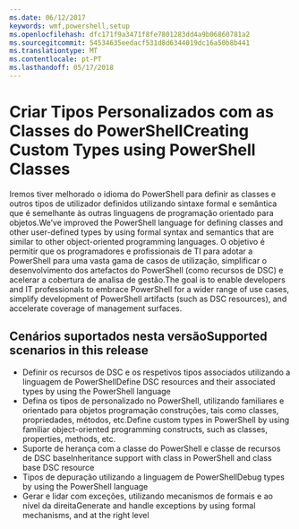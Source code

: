 ```yaml
---
ms.date: 06/12/2017
keywords: wmf,powershell,setup
ms.openlocfilehash: dfc171f9a3471f8fe7801283dd4a9b06860781a2
ms.sourcegitcommit: 54534635eedacf531d8d6344019dc16a50b8b441
ms.translationtype: MT
ms.contentlocale: pt-PT
ms.lasthandoff: 05/17/2018
---
```

# <a name="creating-custom-types-using-powershell-classes"></a><span data-ttu-id="41088-102">Criar Tipos Personalizados com as Classes do PowerShell</span><span class="sxs-lookup"><span data-stu-id="41088-102">Creating Custom Types using PowerShell Classes</span></span>

<span data-ttu-id="41088-103">Iremos tiver melhorado o idioma do PowerShell para definir as classes e outros tipos de utilizador definidos utilizando sintaxe formal e semântica que é semelhante às outras linguagens de programação orientado para objetos.</span><span class="sxs-lookup"><span data-stu-id="41088-103">We’ve improved the PowerShell language for defining classes and other user-defined types by using formal syntax and semantics that are similar to other object-oriented programming languages.</span></span> <span data-ttu-id="41088-104">O objetivo é permitir que os programadores e profissionais de TI para adotar a PowerShell para uma vasta gama de casos de utilização, simplificar o desenvolvimento dos artefactos do PowerShell (como recursos de DSC) e acelerar a cobertura de analisa de gestão.</span><span class="sxs-lookup"><span data-stu-id="41088-104">The goal is to enable developers and IT professionals to embrace PowerShell for a wider range of use cases, simplify development of PowerShell artifacts (such as DSC resources), and accelerate coverage of management surfaces.</span></span>

## <a name="supported-scenarios-in-this-release"></a><span data-ttu-id="41088-105">Cenários suportados nesta versão</span><span class="sxs-lookup"><span data-stu-id="41088-105">Supported scenarios in this release</span></span>

-   <span data-ttu-id="41088-106">Definir os recursos de DSC e os respetivos tipos associados utilizando a linguagem de PowerShell</span><span class="sxs-lookup"><span data-stu-id="41088-106">Define DSC resources and their associated types by using the PowerShell language</span></span>
-   <span data-ttu-id="41088-107">Defina os tipos de personalizado no PowerShell, utilizando familiares e orientado para objetos programação construções, tais como classes, propriedades, métodos, etc.</span><span class="sxs-lookup"><span data-stu-id="41088-107">Define custom types in PowerShell by using familiar object-oriented programming constructs, such as classes, properties, methods, etc.</span></span>
-   <span data-ttu-id="41088-108">Suporte de herança com a classe do PowerShell e classe de recursos de DSC base</span><span class="sxs-lookup"><span data-stu-id="41088-108">Inheritance support with class in PowerShell and class base DSC resource</span></span>
-   <span data-ttu-id="41088-109">Tipos de depuração utilizando a linguagem de PowerShell</span><span class="sxs-lookup"><span data-stu-id="41088-109">Debug types by using the PowerShell language</span></span>
-   <span data-ttu-id="41088-110">Gerar e lidar com exceções, utilizando mecanismos de formais e ao nível da direita</span><span class="sxs-lookup"><span data-stu-id="41088-110">Generate and handle exceptions by using formal mechanisms, and at the right level</span></span>
